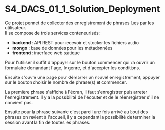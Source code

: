 # S4_DACS_01_1_Solution_Deployment

Ce projet permet de collecter des enregistrement de phrases lues par les utilisateur.  
Il se compose de trois services conteneurisés :

- **backend** : API REST pour recevoir et stocker les fichiers audio  
- **mongo**  : base de données pour les métadonnées  
- **frontend** : interface web statique  

Pour l'utiliser il suffit d'appuyer sur le bouton commencer qui va ouvrir un formulaire demandant l'age, le genre, et d'accepter les conditions.

Ensuite s'ouvre une page pour démarrer un nouvel enregistrement, appuyer sur le bouton choisir le nombre de phrase(s) et commencer.

La première phrase s'affiche à l'écran, il faut s'enregistrer puis arreter l'enregistrement. Il y a la possibilité de l'écouter et de le réenregistrer s'il ne convient pas.

Ensuite pour la phrase suivante c'est pareil une fois arrivé au bout des phrases on revient à l'accueil, il y a cependant la possibilité de terminer la session avant la fin de toutes les phrases.
